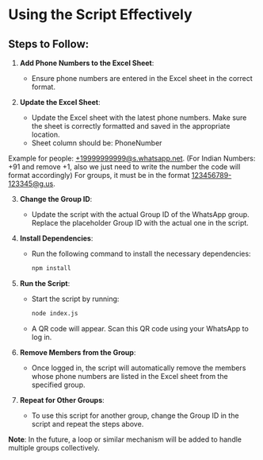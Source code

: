 # Using the Script Effectively

## Steps to Follow:

1. **Add Phone Numbers to the Excel Sheet**:
   - Ensure phone numbers are entered in the Excel sheet in the correct format.

2. **Update the Excel Sheet**:
   - Update the Excel sheet with the latest phone numbers. Make sure the sheet is correctly formatted and saved in the appropriate location.
   - Sheet column should be: PhoneNumber
     
Example for people: +19999999999@s.whatsapp.net. (For Indian Numbers: +91 and remove +1, also we just need to write the number the code will format accordingly)
For groups, it must be in the format 123456789-123345@g.us.

3. **Change the Group ID**:
   - Update the script with the actual Group ID of the WhatsApp group. Replace the placeholder Group ID with the actual one in the script.

4. **Install Dependencies**:
   - Run the following command to install the necessary dependencies:
     ```sh
     npm install
     ```

5. **Run the Script**:
   - Start the script by running:
     ```sh
     node index.js
     ```
   - A QR code will appear. Scan this QR code using your WhatsApp to log in.

6. **Remove Members from the Group**:
   - Once logged in, the script will automatically remove the members whose phone numbers are listed in the Excel sheet from the specified group.

7. **Repeat for Other Groups**:
   - To use this script for another group, change the Group ID in the script and repeat the steps above.

**Note**: In the future, a loop or similar mechanism will be added to handle multiple groups collectively.
